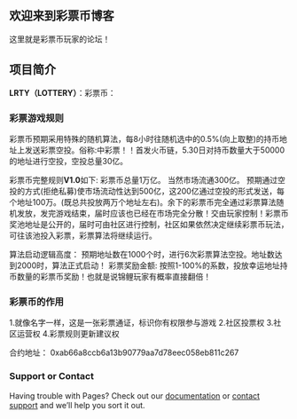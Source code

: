 ## 欢迎来到彩票币博客
这里就是彩票币玩家的论坛！

## 项目简介
**LRTY（LOTTERY）**：彩票币：

### 彩票游戏规则
彩票币预期采用特殊的随机算法，每8小时往随机选中的0.5%(向上取整)的持币地址上发送彩票空投。俗称:中彩票！！首发火币链，5.30日对持币数量大于50000的地址进行空投，空投总量30亿。

彩票币完整规则**V1.0**如下:
彩票币总量1万亿。
当然市场流通300亿。
预期通过空投的方式(拒绝私募)使市场流动性达到500亿，这200亿通过空投的形式发送，每个地址100万。(既总共投放两万个地址左右)。余下的彩票币完全通过彩票算法随机发放，发完游戏结束，届时应该也已经在市场完全分散！交由玩家控制！彩票币奖池地址是公开的，届时可由社区进行控制，社区如果依然决定继续彩票币玩法，可往该池投入彩票，彩票算法将继续运行。

算法启动逻辑高度：
预期地址数在1000个时，进行6次彩票算法空投。地址数达到2000时，算法正式启动！
彩票奖励金额: 按照1-100%的系数，投放幸运地址持币数量的彩票币奖励！也就是说锦鲤玩家有概率直接翻倍！

### 彩票币的作用
1.就像名字一样，这是一张彩票通证，标识你有权限参与游戏
2.社区投票权
3.社区运营权
4.彩票规则更新建议权


合约地址：
0xab66a8ccb6a13b90779aa7d78eec058eb811c267


### Support or Contact

Having trouble with Pages? Check out our [documentation](https://docs.github.com/categories/github-pages-basics/) or [contact support](https://support.github.com/contact) and we’ll help you sort it out.
